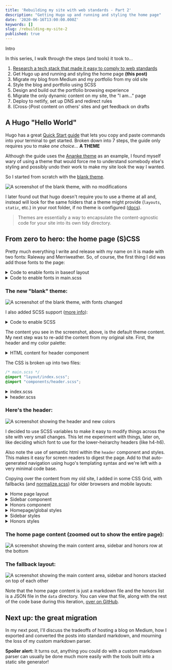 ```yaml
---
title: 'Rebuilding my site with web standards - Part 2'
description: "Getting Hugo up and running and styling the home page"
date: '2020-06-16T13:00:00.000Z'
keywords: []
slug: /rebuilding-my-site-2
published: true
---
```


Intro

In this series, I walk through the steps (and tools) it took to...
1. [Research a tech stack that made it easy to comply to web standards](/posts/rebuilding-my-site-1)
2. Get Hugo up and running and styling the home page **(this post)**
3. Migrate my blog from Medium and my portfolio from my old site
4. Style the blog and portfolio using SCSS
5. Design and build out the portfolio browsing experience
6. Migrate the only dynamic content on my site, the "I am..." page
7. Deploy to netlify, set up DNS and redirect rules
8. (Cross-)Post content on others' sites and get feedback on drafts

## A Hugo "Hello World"
Hugo has a great [Quick Start guide](https://gohugo.io/getting-started/quick-start/) that lets you copy and paste commands into your terminal to get started. Broken down into 7 steps, the guide only requires you to make _one choice..._ **A THEME**

Although the guide uses the [Ananke theme](https://themes.gohugo.io/gohugo-theme-ananke/) as an example, I found myself wary of using a theme that would force me to understand somebody else's styling and possibly undo their work to make my site look the way I wanted.

So I started from scratch with the [blank theme](https://themes.gohugo.io/blank/).

![A screenshot of the blank theme, with no modifications](/img/rebuilding-my-site/blank-theme-start.png)

I later found out that hugo doesn't require you to use a theme at all and, instead will look for the same folders that a theme might provide (`layouts`, `static`, etc.) in your root folder, if no theme is configured ([docs](https://gohugo.io/getting-started/directory-structure/)).

> Themes are essentially a way to encapsulate the content-agnostic code for your site into its own tidy directory.

## From zero to hero: the home page (S)CSS
Pretty much everything I write and release with my name on it is made with two fonts: Raleway and Merriweather. So, of course, the first thing I did was add those fonts to the page:

<details>
  <summary>Code to enable fonts in baseof layout</summary>

  ```html
  <!-- baseof.html -->
    <link href="https://fonts.googleapis.com/css?family=Raleway" rel="stylesheet">
    <link href="https://fonts.googleapis.com/css?family=Merriweather" rel="stylesheet">
  ```

</details>
<details>
  <summary>Code to enable fonts in main.scss</summary>

  ```css
  /* main.scss */
  body {  
      font-family: 'Merriweather', serif;
  }


  h1, h2, h3, h4, h5, h6 {
      font-family: 'Raleway', sans-serif;
  }

  ```

</details>

### The new "blank" theme:
![A screenshot of the blank theme, with fonts changed](/img/rebuilding-my-site/with-font.png)

I also added SCSS support ([more info](https://gohugo.io/hugo-pipes/scss-sass/)):

<details>
  <summary>Code to enable SCSS</summary>

  ```html
  <!-- baseof.html -->
    {{- $sassOptions := dict "targetPath" "assets/css/main.css" -}}

    {{- if (eq (getenv "HUGO_ENV") "production") -}}
      {{- $sassOptions = merge $sassOptions (dict "outputStyle" "compressed") -}}
    {{- else -}}
      {{- $sassOptions = merge $sassOptions (dict "enableSourceMap" true) -}}
    {{- end -}}

    {{- $style := resources.Get "css/main.scss" | toCSS $sassOptions -}}

    {{- if (eq (getenv "HUGO_ENV") "production") -}}
      {{- $style = $style | postCSS | fingerprint -}}
    {{- end }}

    <link rel="stylesheet" type="text/css" href="{{ $style.Permalink }}">
  ```
  ```js
  // postcss.config.js
  module.exports = {
    plugins: {
      autoprefixer: {
        browsers: [
          "last 2 versions",
          "Explorer >= 8",
        ]
      }
    },
  }
  ```

</details>

The content you see in the screenshot, above, is the default theme content. My next step was to re-add the content from my original site. First, the header and my color palette:

<details>
  <summary>HTML content for header component</summary>

```html
<!-- layouts/partials/header.html -->
<header>
	<a class="logo-nav" href="{{ .Site.BaseURL }}">
		<img src="/img/logo.png" />
	</a>
	<nav>
		<div class="site-title">{{ .Site.Title }}</div>
		{{ with .Site.Menus.main }}
		<ul>
			{{ range . }}
			<li><a href="{{ .URL | relURL }}">{{ .Name }}</a></li>
			{{ end }}
		</ul>
		{{ end }}
	</nav>
</header>
```

</details>

The CSS is broken up into two files:

```css
/* main.scss */
@import "layout/index.scss";
@import "components/header.scss";
```

<details>
  <summary>index.scss</summary>

  ```css
  /* layout/index.scss  */
  @import "../tokens.scss";

  html {
      background: $color-background-dark;
      box-sizing: border-box;
      color: $color-font;
  }

  *, *:before, *:after {
      box-sizing: inherit;
  }

  body {     
      font-family: $font-paragraph;
  }

  h1, h2, h3, h4, h5, h6 {
      font-family: $font-heading;
  }

  a {
      color: $color-primary;

      &:hover, &:focus {
          color: $color-secondary;
      }
  }

  main {
      margin-top: 7em;
  }
  ```
  
</details>
<details>
  <summary>header.scss</summary>

  ```css
  /* components/header.scss */
  @import "../tokens.scss";

  header {
      display: flex;
      position: fixed;
      z-index: $elevation-header;

      align-items: center;
      top: 0;
      left: 0;
      width: 100%;
      
      padding: 0.5em;

      background-color: $color-header-background;
      @include elevation(4);

      .logo-nav {
          img {
              width: 4.5em;
              height: auto;
              margin: 0 0.45em 0 0.2em;
          }
      }

      .site-title {
          font-family: $font-heading;
          font-weight: 700;
          font-size: 1.7rem;
          letter-spacing: 0.018rem;
          padding-left: 0.15em;
      }

      nav {
          display: flex;
          flex-direction: column;
          
          ul {
              display: inline-block;
              list-style: none;
              margin: 0;
              margin-left: -0.15em;
              padding: 0.6em 0;
          }

          li {
              display: inline;
              padding: 0.25em 0.45em;

              a {
                  font-family: $font-heading;
                  letter-spacing: 0.024rem;
                  text-transform: uppercase;
                  text-decoration: none;
              }
          }
      }
  }
  ```

</details>

### Here's the header:
![A screenshot showing the header and new colors](/img/rebuilding-my-site/new-colors-and-header.png)

I decided to use SCSS variables to make it easy to modify things across the site with very small changes. This let me experiment with things, later on, like deciding which font to use for the lower-heirarchy headers (like h4-h6).

Also note the use of semantic html within the `header` component and styles. This makes it easy for screen readers to digest the page. Add to that auto-generated navigation using hugo's templating syntax and we're left with a very minimal code base.

Copying over the content from my old site, I added in some CSS Grid, with fallbacks (and [normalize.scss](github.com/necolas/normalize.css)) for older browsers and mobile layouts:

<details>
  <summary>Home page layout</summary>
    
  ```html
  <!-- layouts/index.html -->
  <!-- {{ define "main" }}
  <main aria-role="main">
    <h1>{{.Title}}</h1>
    {{ with .Params.subtitle }}
    <span class="subtitle">{{.}}</span>
    {{ end }}
    <div class="homepage-content">
      {{.Content}}
    </div>
  </main>
  {{ partial "sidebar.html" . }}
  {{ partial "honors.html" . }}
  {{ end }} -->
  ```

</details>
<details>
  <summary>Sidebar component</summary>

```html
<!-- layouts/partials/sidebar.html -->
<aside>
	<section class="profile">
		<img src="/img/profile-purple.jpg" />
		<div class="info">
			<h1 class="name">Dani<br/><a href="https://dev.to/DreaminDani" target="_blank"  rel="noopener noreferrer">@DreaminDani</a></h1>
			<h2 class="job">Product Designer</h2>
			<h3 class="company">Pivotal Labs (VMware)</h3>
			<h4 class="location">Cambridge, MA</h4>
		</div>
	</section>
</aside>
```

</details>
<details>
  <summary>Honors component</summary>

```html
<!-- layouts/partials/honors.html -->
<section class="honors">
    <h2>Honors</h2>
    <div class="honors-list">
        {{ range .Site.Data.honors }}
        <div class="honor-item">
            <a href="url" target="_blank" rel="noopener noreferrer">
                <img src="{{ .logo }}" alt="{{ .organization }} logo" />
                <h2>{{ .title }}</h2>
                <h3>{{ .organization }}</h3>
            </a>
            <p>{{ .description }}</p>
        </div>
        {{ end }}
    </div>
</section>
```

As before, the SCSS files are broken out for maintainability:

```css
/* main.scss */
@import "lib/normalize.scss";

@import "layout/index.scss";

@import "components/header.scss";
@import "components/honors.scss";
@import "components/sidebar.scss";
```

</details>
<details>
  <summary>Homepage/global styles</summary>

```css
/* layout/index.scss */
@import "../lib/tokens.scss";

html {
    background: $color-background-dark;
    color: $color-font;

    // prettify fonts: https://developer.mozilla.org/en-US/docs/Web/CSS/font-smooth
    -webkit-font-smoothing: antialiased;
    -moz-osx-font-smoothing: grayscale;
}

body {     
    font-family: $font-paragraph;

    padding: 0 40px;
    max-width: 1080px;
    margin: 0 auto;

    display: grid;
    grid-template-columns: 3fr 1fr;
    grid-gap: 60px;
    align-items: start;

    main {
        grid-column: 1;
        margin-top: 7em;
    }

    aside {
        margin-top: 7em;
    }

    footer {
        grid-column: 1 / auto;
    }

    section.honors {
        grid-column: 1 / span 2;

        width: 100vw;
        position: relative;
        left: 50%;
        right: 50%;
        margin-left: -50vw;
        margin-right: -50vw;
    }

    @media #{$breakpoint-mobile} {
        grid-gap: 8px;

        main {
            grid-column: 1 / span 2;
        }
        aside {
            margin-top: 24px;
            grid-row: 2;
        }
    }
}

h1 {
    font-family: $font-heading;
}

h2, h3, h4, h5, h6 {
    font-weight: 400;
    font-family: $font-heading;
}

p {
    font-size: 0.95rem;
    line-height: 1.5;
}

a {
    color: $color-primary;
    text-decoration: none;

    &:hover, &:focus {
        color: $color-secondary;
    }
}
```

</details>
<details>
  <summary>Sidebar styles</summary>

```css
/* components/sidebar.scss */
aside {
    .profile {
        img {
            border-radius: 50%;
            width: 100%;
            height: auto;

            // fallback for non-grid browsers
            max-width: 200px;
            @supports (display: grid) {
                max-width: unset;
            }
        }

        .info {
            & > * {
                margin: 0;
            }

            .name {
                margin: 8px 0;
                line-height: 1;
            }
            .job {
                margin-bottom: 4px;
            }
        }
    }

    @media #{$breakpoint-mobile} {
        .profile {
            img {
                max-width: 200px;

                display: block;
                float: left;
                margin-right: 0.87em;
            }

            .info {
                display: inline-block;

                h1 {
                    padding-top: 0.4em;
                }
            }
        }
    }
}
```

</details>
<details>
  <summary>Honors styles</summary>

```css
/* components/honors.scss */
.honors {
    margin-top: 60px;

    > h2 {
        font-size: 2em;
        margin: 0;
        margin-left: 80px;
        border-bottom: 1px solid rgba(255, 255, 255, 0.8);
        
        @media #{$breakpoint-tablet} {
            margin-left: 40px;
        }
    }
    
    .honors-list {
        display: flex;
        padding: 0 80px;
        overflow-x: scroll;
        scroll-padding: 0 50%;
        scroll-snap-type: x mandatory;
    
        /* Horizontal Scroll Indicator */
        background-image: linear-gradient(to right, $color-background-dark, $color-background-dark), linear-gradient(to right, $color-background-dark, $color-background-dark), linear-gradient(to right, rgba(0, 0, 20, .87), rgba(255, 255, 255, 0)), linear-gradient(to left, rgba(0, 0, 20, .87), rgba(255, 255, 255, 0));
        /* Shadows */
        /* Shadow covers */
        background-position: left center, right center, left center, right center;
        background-repeat: no-repeat;
        background-color: $color-background-dark;
        background-size: 20px 100%, 20px 100%, 10px 100%, 10px 100%;
        background-attachment: local, local, scroll, scroll;
    
        .honor-item {
            scroll-snap-align: center;
            display: inline-block;

            min-width: 16em;
            padding: 2em 0;
            
            text-align: center;
    
            img {
                height: 64px;
            }

            h2 {
                color: #fff;
                margin: 0;
            }
            
            h3 {
                margin: 0.4em 0 0 0;
            }
        }
    }
}
```

</details>

### The home page content (zoomed out to show the entire page):
![A screenshot showing the main content area, sidebar and honors row at the bottom](/img/rebuilding-my-site/homepage-grid.png)


### The fallback layout:
![A screenshot showing the main content area, sidebar and honors stacked on top of each other](/img/rebuilding-my-site/homepage-fallback.png)

Note that the home page content is just a markdown file and the honors list is a JSON file in the `data` directory. You can view that file, along with the rest of the code base during this iteration, [over on GitHub](https://github.com/DreaminDani/desandoval-blog/tree/adf2c172e556fcf80f8961af21aa2d0d1a45adc6).

## Next up: the great migration
In my next post, I'll discuss the tradeoffs of hosting a blog on Medium, how I exported and converted the posts into standard markdown, and mourning the loss of my custom markdown parser.

**Spoiler alert:** It turns out, anything you could do with a custom markdown parser can usually be done much more easily with the tools built into a static site generator!